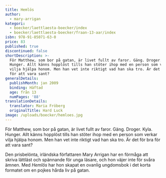 ```yaml
---
title: Hemlös
author:
  - mary-arrigan
kategori:
  - boecker/laettlaesta-boecker/index
  - boecker/laettlaesta-boecker/fraan-13-aar/index
isbn: 978-91-85071-63-0
price: 83
published: true
discontinued: false
shortDescription: >-
  För Matthew, som bor på gatan, är livet fullt av faror. Gäng. Droger. Kyla.
  Hunger. Allt känns hopplöst tills han stöter ihop med en person som verkar
  vilja hjälpa honom. Men han vet inte riktigt vad han ska tro. Är det för bra
  för att vara sant?
generalDetails:
  publishMonth: jan 2009
  binding: Häftad
  age: från 13
  numPages: '88'
translationDetails:
  translator: Maria Fröberg
  originalTitle: Hard Luck
image: /uploads/boecker/hemloes.jpg
---
```

För Matthew, som bor på gatan, är livet fullt av faror. Gäng. Droger. Kyla. Hunger. Allt känns hopplöst tills han stöter ihop med en person som verkar vilja hjälpa honom. Men han vet inte riktigt vad han ska tro. Är det för bra för att vara sant?  
  
Den prisbelönta, irländska författaren Mary Arrigan har en förmåga att skriva lättläst och spännande för unga läsare, och hon väjer inte för svåra ämnen. Med _Hemlös_ har hon skapat en ovanlig ungdomsbok i det korta formatet om en pojkes hårda liv på gatan.
